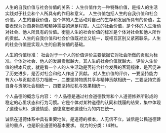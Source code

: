 人生的自我价值与社会价值的关系：
人生价值作为一种特殊价值，是指人的生活实践对于社会和个人所具有的作用和意义。
人生价值包括人生的自我价值和社会价值。人生的自我价值，是个体的人生活动对自己的生存和发展所具有的价值，主要表现为对自身物质和精神需要的满足程度。人生的社会价值，是个体的人生活动对社会、他人所具有的价值。衡量人生的社会价值的标准是个体对社会和他人所作的贡献。人生的自我价值和社会价值既对立又统一，既相互区别又紧密联系。人生的社会价值是实现人生的自我价值的基础。

人生的价值标准：
社会对于一个人的价值评价主要依据它对社会所做的贡献为标准。个体对社会、他人的发展贡献越大，其人生的社会价值就越大。
评价人生价值的根本尺度，就是看一个人的人生活动是否符合社会发展的客观规律，是否促进了历史进步，是否对社会和他人作出了贡献。
对人生价值的评价，一要坚持能力有大小与贡献须尽力相统一，二要坚持物质共享与精神贡献相统一，三要坚持完善自身与贡献社会相统一，四要坚持动机与效果相统一。

个人品德的概念与内容：
个人品德是通过社会道德教育和个人道德修养所形成的稳定的心里状态和行为习惯。它是个体对某种道德的认同和践履的结果，集中体现了道德认知、道德情感、道德意志和道德行为的内在统一。

诚信在道德体系中具有重要地位，是道德的根本，人无信不立。诚信是公民道德建设的重点，也是职业道德的基本要求。
权力的分类：(4种)。
